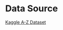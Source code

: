 # Data Source
[Kaggle A-Z Dataset](https://www.kaggle.com/sachinpatel21/az-handwritten-alphabets-in-csv-format)